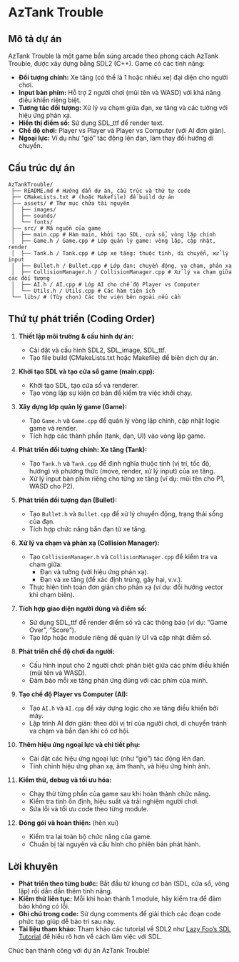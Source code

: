 # AzTank Trouble

## Mô tả dự án
AzTank Trouble là một game bắn súng arcade theo phong cách AzTank Trouble, được xây dựng bằng SDL2 (C++). Game có các tính năng:
- **Đối tượng chính:** Xe tăng (có thể là 1 hoặc nhiều xe) đại diện cho người chơi.
- **Input bàn phím:** Hỗ trợ 2 người chơi (mũi tên và WASD) với khả năng điều khiển riêng biệt.
- **Tương tác đối tượng:** Xử lý va chạm giữa đạn, xe tăng và các tường với hiệu ứng phản xạ.
- **Hiển thị điểm số:** Sử dụng SDL_ttf để render text.
- **Chế độ chơi:** Player vs Player và Player vs Computer (với AI đơn giản).
- **Ngoại lực:** Ví dụ như “gió” tác động lên đạn, làm thay đổi hướng di chuyển.

## Cấu trúc dự án
```plaintext
AzTankTrouble/
 ├── README.md # Hướng dẫn dự án, cấu trúc và thứ tự code 
 ├── CMakeLists.txt # (hoặc Makefile) để build dự án 
 ├── assets/ # Thư mục chứa tài nguyên 
 │  ├── images/ 
 │  ├── sounds/ 
 │  └── fonts/ 
 ├── src/ # Mã nguồn của game 
 │  ├── main.cpp # Hàm main, khởi tạo SDL, cửa sổ, vòng lặp chính 
 │  ├── Game.h / Game.cpp # Lớp quản lý game: vòng lặp, cập nhật, render 
 │  ├── Tank.h / Tank.cpp # Lớp xe tăng: thuộc tính, di chuyển, xử lý input 
 │  ├── Bullet.h / Bullet.cpp # Lớp đạn: chuyển động, va chạm, phản xạ 
 │  ├── CollisionManager.h / CollisionManager.cpp # Xử lý va chạm giữa các đối tượng 
 │  ├── AI.h / AI.cpp # Lớp AI cho chế độ Player vs Computer 
 │  └── Utils.h / Utils.cpp # Các hàm tiện ích 
 └── libs/ # (Tùy chọn) Các thư viện bên ngoài nếu cần
```


## Thứ tự phát triển (Coding Order)
1. **Thiết lập môi trường & cấu hình dự án:**
   - Cài đặt và cấu hình SDL2, SDL_image, SDL_ttf.
   - Tạo file build (CMakeLists.txt hoặc Makefile) để biên dịch dự án.

2. **Khởi tạo SDL và tạo cửa sổ game (main.cpp):**
   - Khởi tạo SDL, tạo cửa sổ và renderer.
   - Tạo vòng lặp sự kiện cơ bản để kiểm tra việc khởi chạy.

3. **Xây dựng lớp quản lý game (Game):**
   - Tạo `Game.h` và `Game.cpp` để quản lý vòng lặp chính, cập nhật logic game và render.
   - Tích hợp các thành phần (tank, đạn, UI) vào vòng lặp game.

4. **Phát triển đối tượng chính: Xe tăng (Tank):**
   - Tạo `Tank.h` và `Tank.cpp` để định nghĩa thuộc tính (vị trí, tốc độ, hướng) và phương thức (move, render, xử lý input) của xe tăng.
   - Xử lý input bàn phím riêng cho từng xe tăng (ví dụ: mũi tên cho P1, WASD cho P2).

5. **Phát triển đối tượng đạn (Bullet):**
   - Tạo `Bullet.h` và `Bullet.cpp` để xử lý chuyển động, trạng thái sống của đạn.
   - Tích hợp chức năng bắn đạn từ xe tăng.

6. **Xử lý va chạm và phản xạ (Collision Manager):**
   - Tạo `CollisionManager.h` và `CollisionManager.cpp` để kiểm tra va chạm giữa:
     - Đạn và tường (với hiệu ứng phản xạ).
     - Đạn và xe tăng (để xác định trúng, gây hại, v.v.).
   - Thực hiện tính toán đơn giản cho phản xạ (ví dụ: đổi hướng vector khi chạm biên).

7. **Tích hợp giao diện người dùng và điểm số:**
   - Sử dụng SDL_ttf để render điểm số và các thông báo (ví dụ: “Game Over”, “Score”).
   - Tạo lớp hoặc module riêng để quản lý UI và cập nhật điểm số.

8. **Phát triển chế độ chơi đa người:**
   - Cấu hình input cho 2 người chơi: phân biệt giữa các phím điều khiển (mũi tên và WASD).
   - Đảm bảo mỗi xe tăng phản ứng đúng với các phím của mình.

9. **Tạo chế độ Player vs Computer (AI):**
   - Tạo `AI.h` và `AI.cpp` để xây dựng logic cho xe tăng điều khiển bởi máy.
   - Lập trình AI đơn giản: theo dõi vị trí của người chơi, di chuyển tránh va chạm và bắn đạn khi có cơ hội.

10. **Thêm hiệu ứng ngoại lực và chi tiết phụ:**
    - Cài đặt các hiệu ứng ngoại lực (như “gió”) tác động lên đạn.
    - Tinh chỉnh hiệu ứng phản xạ, âm thanh, và hiệu ứng hình ảnh.

11. **Kiểm thử, debug và tối ưu hóa:**
    - Chạy thử từng phần của game sau khi hoàn thành chức năng.
    - Kiểm tra tính ổn định, hiệu suất và trải nghiệm người chơi.
    - Sửa lỗi và tối ưu code theo từng module.

12. **Đóng gói và hoàn thiện:** (hên xui)
    - Kiểm tra lại toàn bộ chức năng của game.
    - Chuẩn bị tài nguyên và cấu hình cho phiên bản phát hành.

## Lời khuyên
- **Phát triển theo từng bước:** Bắt đầu từ khung cơ bản (SDL, cửa sổ, vòng lặp) rồi dần dần thêm tính năng.
- **Kiểm thử liên tục:** Mỗi khi hoàn thành 1 module, hãy kiểm tra để đảm bảo không có lỗi.
- **Ghi chú trong code:** Sử dụng comments để giải thích các đoạn code phức tạp giúp dễ bảo trì sau này.
- **Tài liệu tham khảo:** Tham khảo các tutorial về SDL2 như [Lazy Foo’s SDL Tutorial](http://lazyfoo.net/tutorials/SDL/) để hiểu rõ hơn về cách làm việc với SDL.

Chúc bạn thành công với dự án AzTank Trouble!
